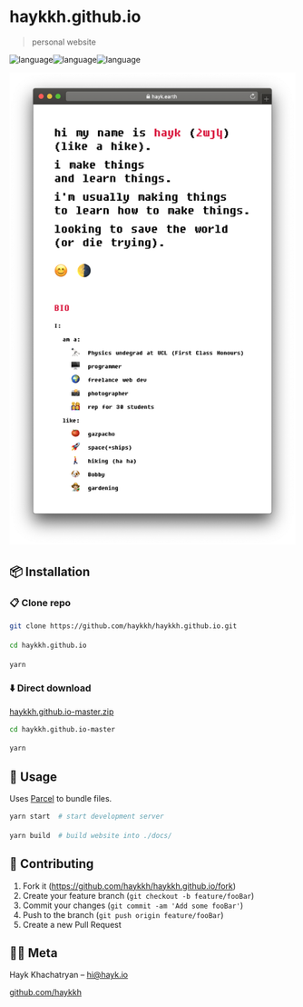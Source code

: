 
# haykkh.github.io

> personal website

![language](https://img.shields.io/badge/HTML-blue.svg?style=flat-square)![language](https://img.shields.io/badge/CSS-red.svg?style=flat-square)![language](https://img.shields.io/badge/Javascript-green.svg?style=flat-square)

![Header](header.png)

## 📦 Installation

### 📋 Clone repo

```sh
git clone https://github.com/haykkh/haykkh.github.io.git

cd haykkh.github.io

yarn
```

### ⬇️ Direct download

[haykkh.github.io-master.zip](https://github.com/haykkh/haykkh.github.io/archive/master.zip)

```sh
cd haykkh.github.io-master

yarn
```

## 🚀 Usage

Uses [Parcel](https://parceljs.org/) to bundle files.

```sh
yarn start  # start development server

yarn build  # build website into ./docs/
```

## 📝 Contributing

1. Fork it (<https://github.com/haykkh/haykkh.github.io/fork>)
2. Create your feature branch (`git checkout -b feature/fooBar`)
3. Commit your changes (`git commit -am 'Add some fooBar'`)
4. Push to the branch (`git push origin feature/fooBar`)
5. Create a new Pull Request

## 👨🏻 Meta

Hayk Khachatryan – [hi@hayk.io](mailto:hi@hayk.io)

[github.com/haykkh](https://github.com/haykkh/)
